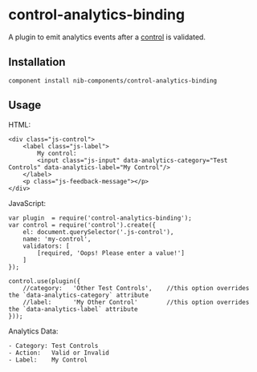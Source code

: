 # control-analytics-binding

A plugin to emit analytics events after a [control](https://github.com/nib-health-funds/control) is validated.

## Installation

    component install nib-components/control-analytics-binding

## Usage

HTML:

    <div class="js-control">
        <label class="js-label">
            My control:
            <input class="js-input" data-analytics-category="Test Controls" data-analytics-label="My Control"/>
        </label>
        <p class="js-feedback-message"></p>
    </div>

JavaScript:

    var plugin  = require('control-analytics-binding');
    var control = require('control').create({
        el: document.querySelector('.js-control'),
        name: 'my-control',
        validators: [
            [required, 'Oops! Please enter a value!']
        ]
    });

    control.use(plugin({
        //category:   'Other Test Controls',    //this option overrides the `data-analytics-category` attribute
        //label:      'My Other Control'        //this option overrides the `data-analytics-label` attribute
    }));

Analytics Data:

    - Category: Test Controls
    - Action:   Valid or Invalid
    - Label:    My Control
